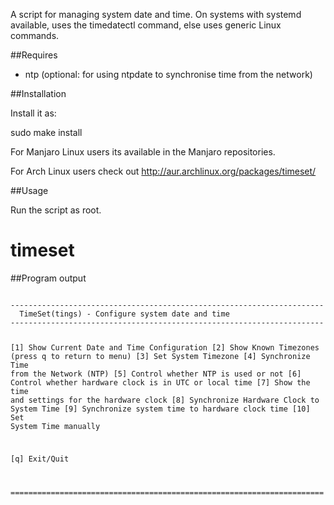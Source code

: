 A script for managing system date and time.
On systems with systemd available, uses the timedatectl command, else uses generic Linux commands.

##Requires

<ul>
<li>ntp (optional: for using ntpdate to synchronise time from the network)</li>
</ul>

##Installation

Install it as:

sudo make install

For Manjaro Linux users its available in the Manjaro repositories.

For Arch Linux users check out http://aur.archlinux.org/packages/timeset/

##Usage

Run the script as root.

 # timeset

##Program output

<code>
----------------------------------------------------------------------
  TimeSet(tings) - Configure system date and time 
----------------------------------------------------------------------

 [1]   Show Current Date and Time Configuration 
 [2]   Show Known Timezones (press q to return to menu) 
 [3]   Set System Timezone 
 [4]   Synchronize Time from the Network (NTP) 
 [5]   Control whether NTP is used or not 
 [6]   Control whether hardware clock is in UTC or local time 
 [7]   Show the time and settings for the hardware clock 
 [8]   Synchronize Hardware Clock to System Time 
 [9]   Synchronize system time to hardware clock time 
 [10]  Set System Time manually 

 [q] Exit/Quit
 
======================================================================
</code>
